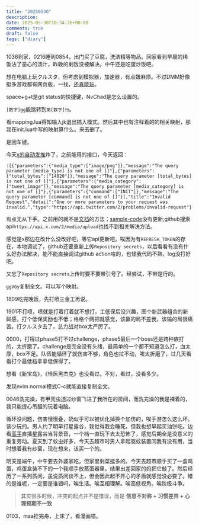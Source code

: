 ```yaml
---
title: "20250530"
description: 
date: 2025-05-30T10:34:26+08:00
comments: true
draft: false
tags: ["diary"]
---
```

1036到家，0216睡到0854，出门买了豆腐，洗洁精等物品。回家看到早晨的稀饭沾了恶心的汤汁，昨晚的剩饭没被解决。中午还是吃蛋炒饭吧。

想在电脑上玩クルスタ，但考虑到模拟器，加速器，有点嫌麻烦。不过DMM好像挺多游戏都有网页版，一找，[还真能玩](https://play.games.dmm.co.jp/game/twinklestarknightsx)。

space+g+t是git status的快捷键，NvChad是怎么设置的。

`[数字]gg`能跳转到`第[数字]行`。

看mapping.lua得知输入jk退出插入模式。然后其中也有注释着的<C-s>的相关映射，那我在init.lua中写的映射算什么。来去删了。

<cr>是回车键。

今天[x的自动发推](https://github.com/xxfttkx/AutoXPost/actions/runs/15342433034)炸了，之前能用的接口，今天返回：

```
:[{"parameters":{"media_type":["image/png"]},"message":"The query parameter [media_type] is not one of []"},{"parameters":{"total_bytes":["14020"]},"message":"The query parameter [total_bytes] is not one of []"},{"parameters":{"media_category":["tweet_image"]},"message":"The query parameter [media_category] is not one of []"},{"parameters":{"command":["INIT"]},"message":"The query parameter [command] is not one of []"}],"title":"Invalid Request","detail":"One or more parameters to your request was invalid.","type":"https://api.twitter.com/2/problems/invalid-request"}
```

有点无从下手。之前用的就不是[文档](https://docs.x.com/x-api/media/image-or-subtitle-media-upload?playground=open#image-or-subtitle-media-upload)的方法；[sample-code](https://github.com/xdevplatform/Twitter-API-v2-sample-code?tab=Apache-2.0-1-ov-file)没有更新;github搜索api`https://api.x.com/2/media/upload`也找不到相关解决方法。

感觉是x那边在改什么没改好吧，等它api更新吧。唉因为有`REFRESH_TOKEN`的存在，本地调试了，github还要重新上传`Repository secrets`，以后看看有没有什么好办法解决，能不能直接调试github action啥的，也怪我代码不熟，log没打好吧。

又忘了`Repository secrets`上传时要不要带引号了。经尝试，不带是行的。

`ggVGy`复制全文。可以写个映射。

1809吃完晚饭，先打喷三金工再说。

1901不打喷，喷就是打着打着就不想打，工低保后没兴趣，图个新武器组合的新鲜感，打个低保奖励也不低；格格个两把就感觉，该赢的局不差我，该输的局很痛苦。打クルスタ去了，总力战对box太严厉了。

0000，打得过phase5打不过challenge，phase5最后一个boss还是跨种族打的，太折磨了。challenge是完全没有头绪，最简单的一个都不知道怎么打，血太厚，box不足。队伍能循环了就伤害不够，角色也拉不动，唉太折磨了，过几天看看打个最低档拿拿低保得了。

想看《新宝岛》，《怪医黑杰克》也没看过。不对，看过，没看多少。

发现nvim normal模式C-c就能直接复制全文。

0046洗完澡，有甲壳虫透过纱窗飞进了我所在的房间，而洗完澡的我是裸着的，我只能提心吊胆的玩着电脑。

循环没问题，伤害慢慢叠，奶似乎可以被优化掉换个加伤的，唉手游怎么这么坏。该少玩的。男人约了明早打星露谷，我觉得我会睡死。但我也想早起买油饼吃。边看[高手](https://live.bilibili.com/23228298)直播星露谷当背景音，一个档一直玩下去太恐怖了，感觉后期全是没意义的重复劳动。夏天到了蚊虫好多，今天去超市时男人拿起驱蚊装置问我有没有用，当时想着我有纱窗，现在想来，该买一个的。

明天是端午，中午要去外婆家吃，但家里剩菜挺多的。今天去超市顺手买了一盒鸡蛋，鸡蛋盒装不下的一个我顺手放蒸蛋器里。结果出差回家的妈把它敲了。然后经历了一系列质问，虽说质问谈不上，但会因此起不开心的矛盾就感觉没必要了。错的是谁呢，一定要是谁错吗，唉生活。唉互相理解。唉高低视角。唉阶级斗争。

> 其实很多时候，冲突的起点并不是错误，而是 **信息不对称 + 习惯差异 + 心理预期不一致**

0103，maa挂完舟，上床了，看漫画喵。

